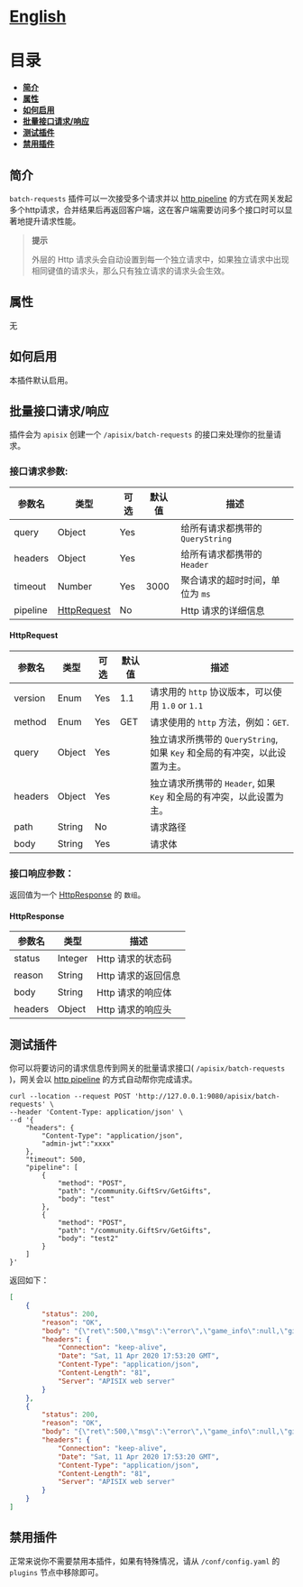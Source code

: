 <!--
#
# Licensed to the Apache Software Foundation (ASF) under one or more
# contributor license agreements.  See the NOTICE file distributed with
# this work for additional information regarding copyright ownership.
# The ASF licenses this file to You under the Apache License, Version 2.0
# (the "License"); you may not use this file except in compliance with
# the License.  You may obtain a copy of the License at
#
#     http://www.apache.org/licenses/LICENSE-2.0
#
# Unless required by applicable law or agreed to in writing, software
# distributed under the License is distributed on an "AS IS" BASIS,
# WITHOUT WARRANTIES OR CONDITIONS OF ANY KIND, either express or implied.
# See the License for the specific language governing permissions and
# limitations under the License.
#
-->

# [English](../../plugins/batch-requests.md)

# 目录

- [**简介**](#简介)
- [**属性**](#属性)
- [**如何启用**](#如何启用)
- [**批量接口请求/响应**](#批量接口请求/响应)
- [**测试插件**](#测试插件)
- [**禁用插件**](#禁用插件)

## 简介

`batch-requests` 插件可以一次接受多个请求并以 [http pipeline](https://en.wikipedia.org/wiki/HTTP_pipelining) 的方式在网关发起多个http请求，合并结果后再返回客户端，这在客户端需要访问多个接口时可以显著地提升请求性能。

> **提示**
>
> 外层的 Http 请求头会自动设置到每一个独立请求中，如果独立请求中出现相同键值的请求头，那么只有独立请求的请求头会生效。

## 属性

无

## 如何启用

本插件默认启用。

## 批量接口请求/响应
插件会为 `apisix` 创建一个 `/apisix/batch-requests` 的接口来处理你的批量请求。

### 接口请求参数:

| 参数名 | 类型 | 可选 | 默认值 | 描述 |
| --- | --- | --- | --- | --- |
| query | Object | Yes | | 给所有请求都携带的 `QueryString` |
| headers | Object | Yes | | 给所有请求都携带的 `Header` |
| timeout | Number | Yes | 3000 | 聚合请求的超时时间，单位为 `ms` |
| pipeline | [HttpRequest](#Request) | No | | Http 请求的详细信息 |

#### HttpRequest
| 参数名 | 类型 | 可选 | 默认值 | 描述 |
| --- | --- | --- | --- | --- |
| version | Enum | Yes | 1.1 | 请求用的 `http` 协议版本，可以使用 `1.0` or `1.1` |
| method | Enum | Yes | GET | 请求使用的 `http` 方法，例如：`GET`. |
| query | Object | Yes | | 独立请求所携带的 `QueryString`, 如果 `Key` 和全局的有冲突，以此设置为主。 |
| headers | Object | Yes | | 独立请求所携带的 `Header`, 如果 `Key` 和全局的有冲突，以此设置为主。 |
| path | String | No | | 请求路径 |
| body | String | Yes | | 请求体 |

### 接口响应参数：
返回值为一个 [HttpResponse](#HttpResponse) 的 `数组`。

#### HttpResponse
| 参数名 | 类型 | 描述 |
| --- | --- | --- |
| status | Integer | Http 请求的状态码 |
| reason | String | Http 请求的返回信息 |
| body | String | Http 请求的响应体 |
| headers | Object | Http 请求的响应头 |

## 测试插件

你可以将要访问的请求信息传到网关的批量请求接口( `/apisix/batch-requests` )，网关会以 [http pipeline](https://en.wikipedia.org/wiki/HTTP_pipelining) 的方式自动帮你完成请求。
```shell
curl --location --request POST 'http://127.0.0.1:9080/apisix/batch-requests' \
--header 'Content-Type: application/json' \
--d '{
    "headers": {
        "Content-Type": "application/json",
        "admin-jwt":"xxxx"
    },
    "timeout": 500,
    "pipeline": [
        {
            "method": "POST",
            "path": "/community.GiftSrv/GetGifts",
            "body": "test"
        },
        {
            "method": "POST",
            "path": "/community.GiftSrv/GetGifts",
            "body": "test2"
        }
    ]
}'
```

返回如下：
```json
[
    {
        "status": 200,
        "reason": "OK",
        "body": "{\"ret\":500,\"msg\":\"error\",\"game_info\":null,\"gift\":[],\"to_gets\":0,\"get_all_msg\":\"\"}",
        "headers": {
            "Connection": "keep-alive",
            "Date": "Sat, 11 Apr 2020 17:53:20 GMT",
            "Content-Type": "application/json",
            "Content-Length": "81",
            "Server": "APISIX web server"
        }
    },
    {
        "status": 200,
        "reason": "OK",
        "body": "{\"ret\":500,\"msg\":\"error\",\"game_info\":null,\"gift\":[],\"to_gets\":0,\"get_all_msg\":\"\"}",
        "headers": {
            "Connection": "keep-alive",
            "Date": "Sat, 11 Apr 2020 17:53:20 GMT",
            "Content-Type": "application/json",
            "Content-Length": "81",
            "Server": "APISIX web server"
        }
    }
]
```

## 禁用插件

正常来说你不需要禁用本插件，如果有特殊情况，请从 `/conf/config.yaml` 的 `plugins` 节点中移除即可。
